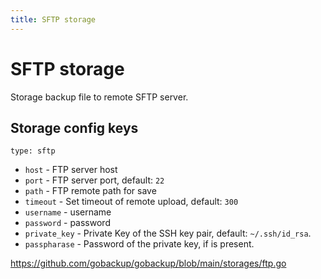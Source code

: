 ```yaml
---
title: SFTP storage
---
```


# SFTP storage

Storage backup file to remote SFTP server.

## Storage config keys

`type: sftp`

- `host` - FTP server host
- `port` - FTP server port, default: `22`
- `path` - FTP remote path for save
- `timeout` - Set timeout of remote upload, default: `300`
- `username` - username
- `password` - password
- `private_key` - Private Key of the SSH key pair, default: `~/.ssh/id_rsa`.
- `passpharase` - Password of the private key, if is present.

https://github.com/gobackup/gobackup/blob/main/storages/ftp.go
